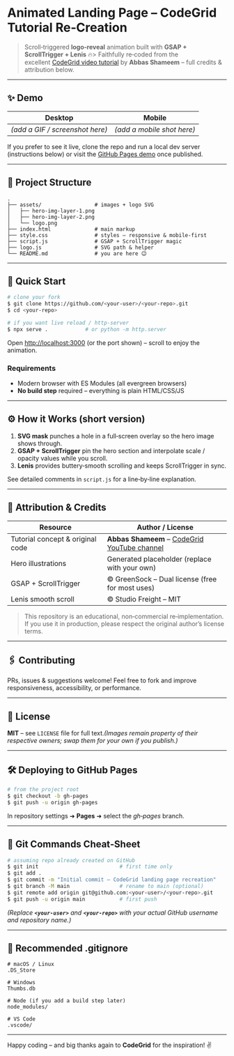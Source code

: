 # Animated Landing Page – CodeGrid Tutorial Re‑Creation

> Scroll‑triggered **logo‑reveal** animation built with **GSAP + ScrollTrigger + Lenis** 🔥> Faithfully re‑coded from the excellent [CodeGrid video tutorial](https://www.youtube.com/watch?v=lh5fQIlyOe0) by **Abbas Shameem** – full credits & attribution below.

---

## ✨ Demo

| Desktop                         | Mobile                     |
| ------------------------------- | -------------------------- |
| *(add a GIF / screenshot here)* | *(add a mobile shot here)* |

If you prefer to see it live, clone the repo and run a local dev server (instructions below) or visit the [GitHub Pages demo](#) once published.

---

## 📂 Project Structure

```
.
├── assets/                 # images + logo SVG
│   ├── hero-img-layer-1.png
│   ├── hero-img-layer-2.png
│   └── logo.png
├── index.html              # main markup
├── style.css               # styles – responsive & mobile‑first
├── script.js               # GSAP + ScrollTrigger magic
├── logo.js                 # SVG path & helper
└── README.md               # you are here 😉
```

---

## 🚀 Quick Start

```bash
# clone your fork
$ git clone https://github.com/<your-user>/<your-repo>.git
$ cd <your-repo>

# if you want live reload / http‑server
$ npx serve .            # or python -m http.server
```

Open [http://localhost:3000](http://localhost:3000) (or the port shown) – scroll to enjoy the animation.

### Requirements

- Modern browser with ES Modules (all evergreen browsers)
- **No build step** required – everything is plain HTML/CSS/JS

---

## ⚙️ How it Works (short version)

1. **SVG mask** punches a hole in a full‑screen overlay so the hero image shows through.
2. **GSAP + ScrollTrigger** pin the hero section and interpolate scale / opacity values while you scroll.
3. **Lenis** provides buttery‑smooth scrolling and keeps ScrollTrigger in sync.

See detailed comments in `script.js` for a line‑by‑line explanation.

---

## 📝 Attribution & Credits

| Resource                         | Author / License                                                                  |
| -------------------------------- | --------------------------------------------------------------------------------- |
| Tutorial concept & original code | **Abbas Shameem** – [CodeGrid YouTube channel](https://www.youtube.com/@CodeGrid) |
| Hero illustrations               | Generated placeholder (replace with your own)                                     |
| GSAP + ScrollTrigger             | © GreenSock – Dual license (free for most uses)                                   |
| Lenis smooth scroll              | © Studio Freight – MIT                                                            |

> This repository is an educational, non‑commercial re‑implementation. If you use it in production, please respect the original author’s license terms.

---

## 🖇️ Contributing

PRs, issues & suggestions welcome! Feel free to fork and improve responsiveness, accessibility, or performance.

---

## 📜 License

**MIT** – see `LICENSE` file for full text.*(Images remain property of their respective owners; swap them for your own if you publish.)*

---

## 🛠️ Deploying to GitHub Pages

```bash
# from the project root
$ git checkout -b gh-pages
$ git push -u origin gh-pages
```

In repository settings ➜ **Pages** ➜ select the *gh‑pages* branch.

---

## 🐙 Git Commands Cheat‑Sheet

```bash
# assuming repo already created on GitHub
$ git init                          # first time only
$ git add .
$ git commit -m "Initial commit – CodeGrid landing page recreation"
$ git branch -M main                # rename to main (optional)
$ git remote add origin git@github.com:<your-user>/<your-repo>.git
$ git push -u origin main           # first push
```

*(Replace **`<your-user>`** and **`<your-repo>`** with your actual GitHub username and repository name.)*

---

## 📃 Recommended .gitignore

```gitignore
# macOS / Linux
.DS_Store

# Windows
Thumbs.db

# Node (if you add a build step later)
node_modules/

# VS Code
.vscode/
```

---

Happy coding – and big thanks again to **CodeGrid** for the inspiration! ✌️

